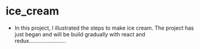 # ice_cream

- In this project, I illustrated the steps to make ice cream. The project has just began and will be build gradually with react and redux........................
